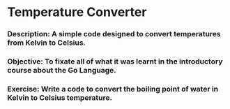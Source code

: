 # **Temperature Converter**

### **Description:** A simple code designed to convert temperatures from Kelvin to Celsius.

### **Objective:** To fixate all of what it was learnt in the introductory course about the Go Language.

### **Exercise:** Write a code to convert the boiling point of water in Kelvin to Celsius temperature.
